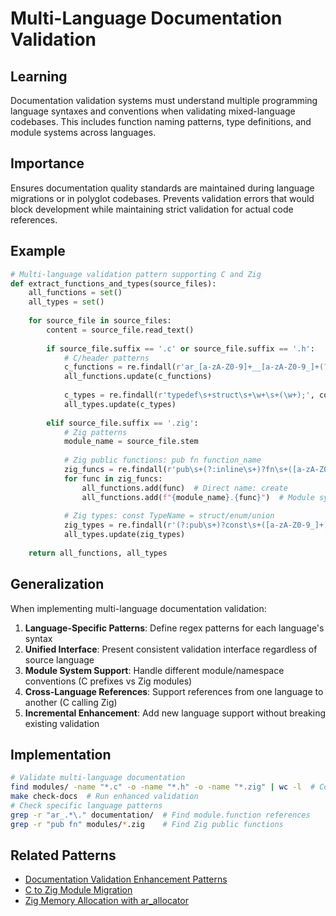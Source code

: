 # Multi-Language Documentation Validation

## Learning
Documentation validation systems must understand multiple programming language syntaxes and conventions when validating mixed-language codebases. This includes function naming patterns, type definitions, and module systems across languages.

## Importance
Ensures documentation quality standards are maintained during language migrations or in polyglot codebases. Prevents validation errors that would block development while maintaining strict validation for actual code references.

## Example
```python
# Multi-language validation pattern supporting C and Zig
def extract_functions_and_types(source_files):
    all_functions = set()
    all_types = set()
    
    for source_file in source_files:
        content = source_file.read_text()
        
        if source_file.suffix == '.c' or source_file.suffix == '.h':
            # C/header patterns
            c_functions = re.findall(r'ar_[a-zA-Z0-9]+__[a-zA-Z0-9_]+(?=\s*\()', content)
            all_functions.update(c_functions)
            
            c_types = re.findall(r'typedef\s+struct\s+\w+\s+(\w+);', content)
            all_types.update(c_types)
            
        elif source_file.suffix == '.zig':
            # Zig patterns
            module_name = source_file.stem
            
            # Zig public functions: pub fn function_name
            zig_funcs = re.findall(r'pub\s+(?:inline\s+)?fn\s+([a-zA-Z0-9_]+)\s*\(', content)
            for func in zig_funcs:
                all_functions.add(func)  # Direct name: create
                all_functions.add(f"{module_name}.{func}")  # Module syntax: ar_allocator.create
            
            # Zig types: const TypeName = struct/enum/union
            zig_types = re.findall(r'(?:pub\s+)?const\s+([a-zA-Z0-9_]+)\s*=\s*(?:struct|enum|union)', content)
            all_types.update(zig_types)
    
    return all_functions, all_types
```

## Generalization
When implementing multi-language documentation validation:

1. **Language-Specific Patterns**: Define regex patterns for each language's syntax
2. **Unified Interface**: Present consistent validation interface regardless of source language
3. **Module System Support**: Handle different module/namespace conventions (C prefixes vs Zig modules)
4. **Cross-Language References**: Support references from one language to another (C calling Zig)
5. **Incremental Enhancement**: Add new language support without breaking existing validation

## Implementation
```bash
# Validate multi-language documentation
find modules/ -name "*.c" -o -name "*.h" -o -name "*.zig" | wc -l  # Count source files
make check-docs  # Run enhanced validation
# Check specific language patterns
grep -r "ar_.*\." documentation/  # Find module.function references
grep -r "pub fn" modules/*.zig    # Find Zig public functions
```

## Related Patterns
- [Documentation Validation Enhancement Patterns](documentation-validation-enhancement-patterns.md)
- [C to Zig Module Migration](c-to-zig-module-migration.md)
- [Zig Memory Allocation with ar_allocator](zig-memory-allocation-with-ar-allocator.md)